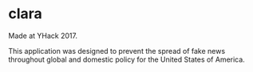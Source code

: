 # clara
Made at YHack 2017.


This application was designed to prevent the spread of fake news throughout global and domestic policy for the United States of America. 
